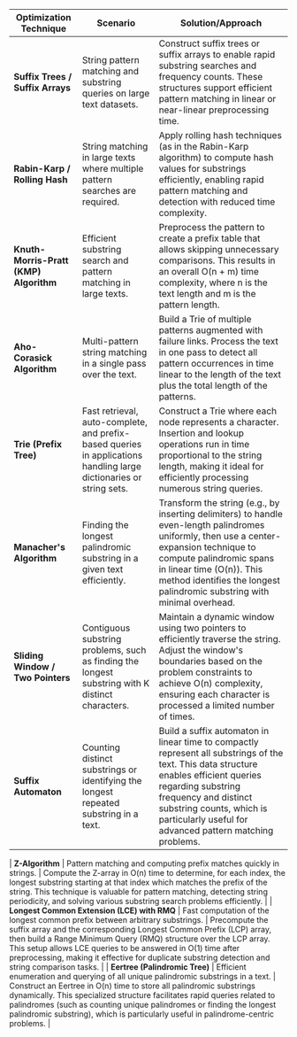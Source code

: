 | **Optimization Technique**            | **Scenario**                                                                                     | **Solution/Approach**                                                                                                                                                                                                                                                                                                                     |
|---------------------------------------|---------------------------------------------------------------------------------------------------|-------------------------------------------------------------------------------------------------------------------------------------------------------------------------------------------------------------------------------------------------------------------------------------------------------------------------------------------|
| **Suffix Trees / Suffix Arrays**      | String pattern matching and substring queries on large text datasets.                             | Construct suffix trees or suffix arrays to enable rapid substring searches and frequency counts. These structures support efficient pattern matching in linear or near-linear preprocessing time.                                                                                                                               |
| **Rabin-Karp / Rolling Hash**         | String matching in large texts where multiple pattern searches are required.                      | Apply rolling hash techniques (as in the Rabin-Karp algorithm) to compute hash values for substrings efficiently, enabling rapid pattern matching and detection with reduced time complexity.                                                                                                                                       |
| **Knuth-Morris-Pratt (KMP) Algorithm** | Efficient substring search and pattern matching in large texts.                                  | Preprocess the pattern to create a prefix table that allows skipping unnecessary comparisons. This results in an overall O(n + m) time complexity, where n is the text length and m is the pattern length.                                                                                                                                        |
| **Aho-Corasick Algorithm**             | Multi-pattern string matching in a single pass over the text.                                      | Build a Trie of multiple patterns augmented with failure links. Process the text in one pass to detect all pattern occurrences in time linear to the length of the text plus the total length of the patterns.                                                                                                                                    |
| **Trie (Prefix Tree)**                 | Fast retrieval, auto-complete, and prefix-based queries in applications handling large dictionaries or string sets.         | Construct a Trie where each node represents a character. Insertion and lookup operations run in time proportional to the string length, making it ideal for efficiently processing numerous string queries.                                                                                                                              |
| **Manacher's Algorithm**               | Finding the longest palindromic substring in a given text efficiently.                           | Transform the string (e.g., by inserting delimiters) to handle even-length palindromes uniformly, then use a center-expansion technique to compute palindromic spans in linear time (O(n)). This method identifies the longest palindromic substring with minimal overhead.                                                           |
| **Sliding Window / Two Pointers**      | Contiguous substring problems, such as finding the longest substring with K distinct characters.  | Maintain a dynamic window using two pointers to efficiently traverse the string. Adjust the window's boundaries based on the problem constraints to achieve O(n) complexity, ensuring each character is processed a limited number of times.                                                                                          |
| **Suffix Automaton**                   | Counting distinct substrings or identifying the longest repeated substring in a text.             | Build a suffix automaton in linear time to compactly represent all substrings of the text. This data structure enables efficient queries regarding substring frequency and distinct substring counts, which is particularly useful for advanced pattern matching problems.                                                          |

| **Z-Algorithm**                           | Pattern matching and computing prefix matches quickly in strings.                                | Compute the Z-array in O(n) time to determine, for each index, the longest substring starting at that index which matches the prefix of the string. This technique is valuable for pattern matching, detecting string periodicity, and solving various substring search problems efficiently.                                       |
| **Longest Common Extension (LCE) with RMQ** | Fast computation of the longest common prefix between arbitrary substrings.                      | Precompute the suffix array and the corresponding Longest Common Prefix (LCP) array, then build a Range Minimum Query (RMQ) structure over the LCP array. This setup allows LCE queries to be answered in O(1) time after preprocessing, making it effective for duplicate substring detection and string comparison tasks.                |
| **Eertree (Palindromic Tree)**            | Efficient enumeration and querying of all unique palindromic substrings in a text.                 | Construct an Eertree in O(n) time to store all palindromic substrings dynamically. This specialized structure facilitates rapid queries related to palindromes (such as counting unique palindromes or finding the longest palindromic substring), which is particularly useful in palindrome-centric problems.             |
